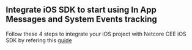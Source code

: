 ## Integrate iOS SDK to start using In App Messages and System Events tracking

Follow these 4 steps to integrate your iOS project with Netcore CEE iOS SDK by refering this <a href="https://cedocs.netcorecloud.com/docs/ios-new-sdk-integration" target="_blank">guide</a>
